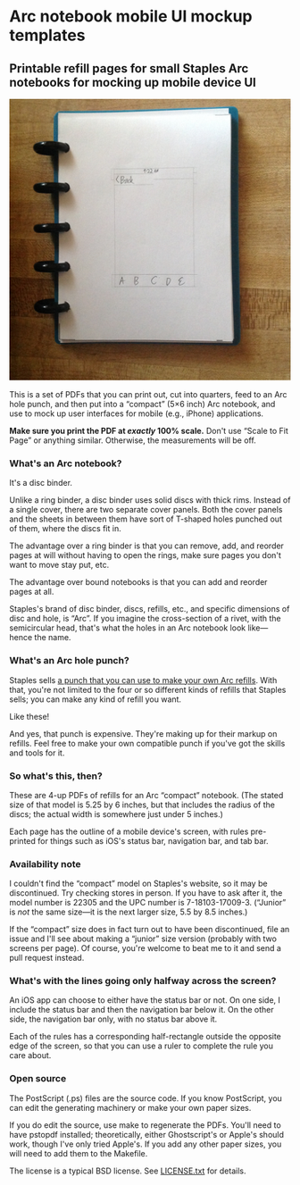 # Arc notebook mobile UI mockup templates
## Printable refill pages for small Staples Arc notebooks for mocking up mobile device UI

![Here's what it looks like.](iPhone-Arc-mockup-example.jpg)

This is a set of PDFs that you can print out, cut into quarters, feed to an Arc hole punch, and then put into a “compact” (5×6 inch) Arc notebook, and use to mock up user interfaces for mobile (e.g., iPhone) applications.

**Make sure you print the PDF at *exactly* 100% scale.** Don't use “Scale to Fit Page” or anything similar. Otherwise, the measurements will be off.

### What's an Arc notebook?

It's a disc binder.

Unlike a ring binder, a disc binder uses solid discs with thick rims. Instead of a single cover, there are two separate cover panels. Both the cover panels and the sheets in between them have sort of T-shaped holes punched out of them, where the discs fit in.

The advantage over a ring binder is that you can remove, add, and reorder pages at will without having to open the rings, make sure pages you don't want to move stay put, etc.

The advantage over bound notebooks is that you can add and reorder pages at all.

Staples's brand of disc binder, discs, refills, etc., and specific dimensions of disc and hole, is “Arc”. If you imagine the cross-section of a rivet, with the semicircular head, that's what the holes in an Arc notebook look like—hence the name.

### What's an Arc hole punch?

Staples sells [a punch that you can use to make your own Arc refills](http://www.staples.com/M-by-Staples-Arc-System-Desktop-Punch-8-Sheet-Capacity/product_324688). With that, you're not limited to the four or so different kinds of refills that Staples sells; you can make any kind of refill you want.

Like these!

And yes, that punch is expensive. They're making up for their markup on refills. Feel free to make your own compatible punch if you've got the skills and tools for it.

### So what's this, then?

These are 4-up PDFs of refills for an Arc “compact” notebook. (The stated size of that model is 5.25 by 6 inches, but that includes the radius of the discs; the actual width is somewhere just under 5 inches.)

Each page has the outline of a mobile device's screen, with rules pre-printed for things such as iOS's status bar, navigation bar, and tab bar.

### Availability note

I couldn't find the “compact” model on Staples's website, so it may be discontinued. Try checking stores in person. If you have to ask after it, the model number is 22305 and the UPC number is 7-18103-17009-3. (“Junior” is *not* the same size—it is the next larger size, 5.5 by 8.5 inches.)

If the “compact” size does in fact turn out to have been discontinued, file an issue and I'll see about making a “junior” size version (probably with two screens per page). Of course, you're welcome to beat me to it and send a pull request instead.

### What's with the lines going only halfway across the screen?
An iOS app can choose to either have the status bar or not. On one side, I include the status bar and then the navigation bar below it. On the other side, the navigation bar only, with no status bar above it.

Each of the rules has a corresponding half-rectangle outside the opposite edge of the screen, so that you can use a ruler to complete the rule you care about.

### Open source

The PostScript (.ps) files are the source code. If you know PostScript, you can edit the generating machinery or make your own paper sizes.

If you do edit the source, use make to regenerate the PDFs. You'll need to have pstopdf installed; theoretically, either Ghostscript's or Apple's should work, though I've only tried Apple's. If you add any other paper sizes, you will need to add them to the Makefile.

The license is a typical BSD license. See [LICENSE.txt](LICENSE.txt) for details.
